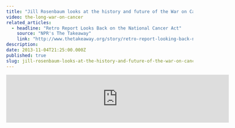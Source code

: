 ```yaml
---
title: "Jill Rosenbaum looks at the history and future of the War on Cancer"
video: the-long-war-on-cancer
related_articles:
  - headline: "Retro Report Looks Back on the National Cancer Act"
    source: "NPR's The Takeaway"
    link: "http://www.thetakeaway.org/story/retro-report-looking-back-national-cancer-act/"
description:
date: 2013-11-04T21:25:00.000Z
published: true
slug: jill-rosenbaum-looks-at-the-history-and-future-of-the-war-on-cancer
---
```


<iframe width="600" height="130" frameborder="0" scrolling="no" src="https://www.wnyc.org/widgets/ondemand_player/takeaway/#file=%2Faudio%2Fxspf%2F328975%2F"></iframe>


